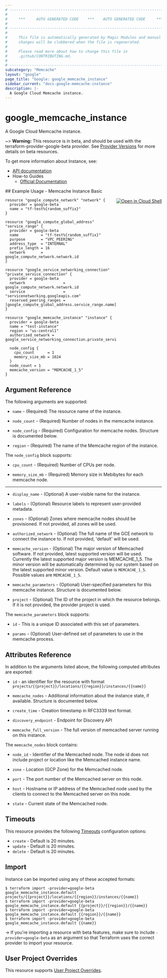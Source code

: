 ```yaml
---
# ----------------------------------------------------------------------------
#
#     ***     AUTO GENERATED CODE    ***    AUTO GENERATED CODE     ***
#
# ----------------------------------------------------------------------------
#
#     This file is automatically generated by Magic Modules and manual
#     changes will be clobbered when the file is regenerated.
#
#     Please read more about how to change this file in
#     .github/CONTRIBUTING.md.
#
# ----------------------------------------------------------------------------
subcategory: "Memcache"
layout: "google"
page_title: "Google: google_memcache_instance"
sidebar_current: "docs-google-memcache-instance"
description: |-
  A Google Cloud Memcache instance.
---
```


# google\_memcache\_instance

A Google Cloud Memcache instance.

~> **Warning:** This resource is in beta, and should be used with the terraform-provider-google-beta provider.
See [Provider Versions](https://terraform.io/docs/providers/google/guides/provider_versions.html) for more details on beta resources.

To get more information about Instance, see:

* [API documentation](https://cloud.google.com/memorystore/docs/memcached/reference/rest)
* How-to Guides
    * [Official Documentation](https://cloud.google.com/memcache/docs/creating-instances)

<div class = "oics-button" style="float: right; margin: 0 0 -15px">
  <a href="https://console.cloud.google.com/cloudshell/open?cloudshell_git_repo=https%3A%2F%2Fgithub.com%2Fterraform-google-modules%2Fdocs-examples.git&cloudshell_working_dir=memcache_instance_basic&cloudshell_image=gcr.io%2Fgraphite-cloud-shell-images%2Fterraform%3Alatest&open_in_editor=main.tf&cloudshell_print=.%2Fmotd&cloudshell_tutorial=.%2Ftutorial.md" target="_blank">
    <img alt="Open in Cloud Shell" src="//gstatic.com/cloudssh/images/open-btn.svg" style="max-height: 44px; margin: 32px auto; max-width: 100%;">
  </a>
</div>
## Example Usage - Memcache Instance Basic


```hcl
resource "google_compute_network" "network" {
  provider = google-beta
  name = "tf-test%{random_suffix}"
}

resource "google_compute_global_address" "service_range" {
  provider = google-beta
  name          = "tf-test%{random_suffix}"
  purpose       = "VPC_PEERING"
  address_type  = "INTERNAL"
  prefix_length = 16
  network       = google_compute_network.network.id
}

resource "google_service_networking_connection" "private_service_connection" {
  provider = google-beta
  network                 = google_compute_network.network.id
  service                 = "servicenetworking.googleapis.com"
  reserved_peering_ranges = [google_compute_global_address.service_range.name]
}

resource "google_memcache_instance" "instance" {
  provider = google-beta
  name = "test-instance"
  region = "us-central1"
  authorized_network = google_service_networking_connection.private_service_connection.network

  node_config {
    cpu_count      = 1
    memory_size_mb = 1024
  }
  node_count = 1
  memcache_version = "MEMCACHE_1_5"
}
```

## Argument Reference

The following arguments are supported:


* `name` -
  (Required)
  The resource name of the instance.

* `node_count` -
  (Required)
  Number of nodes in the memcache instance.

* `node_config` -
  (Required)
  Configuration for memcache nodes.
  Structure is documented below.

* `region` -
  (Required)
  The name of the Memcache region of the instance.


The `node_config` block supports:

* `cpu_count` -
  (Required)
  Number of CPUs per node.

* `memory_size_mb` -
  (Required)
  Memory size in Mebibytes for each memcache node.

- - -


* `display_name` -
  (Optional)
  A user-visible name for the instance.

* `labels` -
  (Optional)
  Resource labels to represent user-provided metadata.

* `zones` -
  (Optional)
  Zones where memcache nodes should be provisioned.  If not
  provided, all zones will be used.

* `authorized_network` -
  (Optional)
  The full name of the GCE network to connect the instance to.  If not provided,
  'default' will be used.

* `memcache_version` -
  (Optional)
  The major version of Memcached software. If not provided, latest supported version will be used.
  Currently the latest supported major version is MEMCACHE_1_5. The minor version will be automatically
  determined by our system based on the latest supported minor version.
  Default value is `MEMCACHE_1_5`.
  Possible values are `MEMCACHE_1_5`.

* `memcache_parameters` -
  (Optional)
  User-specified parameters for this memcache instance.
  Structure is documented below.

* `project` - (Optional) The ID of the project in which the resource belongs.
    If it is not provided, the provider project is used.


The `memcache_parameters` block supports:

* `id` -
  This is a unique ID associated with this set of parameters.

* `params` -
  (Optional)
  User-defined set of parameters to use in the memcache process.

## Attributes Reference

In addition to the arguments listed above, the following computed attributes are exported:

* `id` - an identifier for the resource with format `projects/{{project}}/locations/{{region}}/instances/{{name}}`

* `memcache_nodes` -
  Additional information about the instance state, if available.
  Structure is documented below.

* `create_time` -
  Creation timestamp in RFC3339 text format.

* `discovery_endpoint` -
  Endpoint for Discovery API

* `memcache_full_version` -
  The full version of memcached server running on this instance.


The `memcache_nodes` block contains:

* `node_id` -
  Identifier of the Memcached node. The node id does not include project or location like the Memcached instance name.

* `zone` -
  Location (GCP Zone) for the Memcached node.

* `port` -
  The port number of the Memcached server on this node.

* `host` -
  Hostname or IP address of the Memcached node used by the clients to connect to the Memcached server on this node.

* `state` -
  Current state of the Memcached node.

## Timeouts

This resource provides the following
[Timeouts](/docs/configuration/resources.html#timeouts) configuration options:

- `create` - Default is 20 minutes.
- `update` - Default is 20 minutes.
- `delete` - Default is 20 minutes.

## Import

Instance can be imported using any of these accepted formats:

```
$ terraform import -provider=google-beta google_memcache_instance.default projects/{{project}}/locations/{{region}}/instances/{{name}}
$ terraform import -provider=google-beta google_memcache_instance.default {{project}}/{{region}}/{{name}}
$ terraform import -provider=google-beta google_memcache_instance.default {{region}}/{{name}}
$ terraform import -provider=google-beta google_memcache_instance.default {{name}}
```

-> If you're importing a resource with beta features, make sure to include `-provider=google-beta`
as an argument so that Terraform uses the correct provider to import your resource.

## User Project Overrides

This resource supports [User Project Overrides](https://www.terraform.io/docs/providers/google/guides/provider_reference.html#user_project_override).
